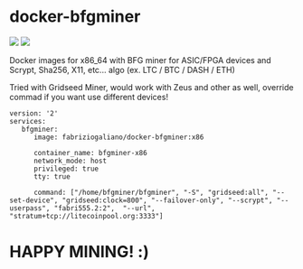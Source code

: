 # docker-bfgminer

[![](https://images.microbadger.com/badges/version/fabriziogaliano/docker-bfgminer.svg)](https://microbadger.com/images/fabriziogaliano/docker-bfgminer "Get your own version badge on microbadger.com") [![](https://images.microbadger.com/badges/image/fabriziogaliano/docker-bfgminer.svg)](https://microbadger.com/images/fabriziogaliano/docker-bfgminer "Get your own image badge on microbadger.com")

Docker images for x86_64 with BFG miner for ASIC/FPGA devices and Scrypt, Sha256, X11, etc... algo (ex. LTC / BTC / DASH / ETH)

Tried with Gridseed Miner, would work with Zeus and other as well, override commad if you want use different devices!

```
version: '2'
services:
   bfgminer:
      image: fabriziogaliano/docker-bfgminer:x86

      container_name: bfgminer-x86
      network_mode: host
      privileged: true
      tty: true

      command: ["/home/bfgminer/bfgminer", "-S", "gridseed:all", "--set-device", "gridseed:clock=800", "--failover-only", "--scrypt", "--userpass", "fabri555.2:2",  "--url", "stratum+tcp://litecoinpool.org:3333"]

```

# HAPPY MINING! :)